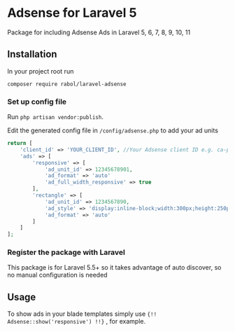 # Adsense for Laravel 5

Package for including Adsense Ads in Laravel 5, 6, 7, 8, 9, 10, 11

## Installation

In your project root run

```
composer require rabol/laravel-adsense
```

### Set up config file

Run `php artisan vendor:publish`.

Edit the generated config file in `/config/adsense.php` to add your ad units

```php
return [
    'client_id' => 'YOUR_CLIENT_ID', //Your Adsense client ID e.g. ca-pub-9508939161510421
    'ads' => [
        'responsive' => [
            'ad_unit_id' => 12345678901,
            'ad_format' => 'auto'
            'ad_full_width_responsive' => true
        ],
        'rectangle' => [
            'ad_unit_id' => 1234567890,
            'ad_style' => 'display:inline-block;width:300px;height:250px',
            'ad_format' => 'auto'
        ]
    ]
];
```

### Register the package with Laravel

This package is for Laravel 5.5+ so it takes advantage of auto discover, so no manual configuration is needed


## Usage
To show ads in your blade templates simply use `{!! Adsense::show('responsive') !!}` , for example.
